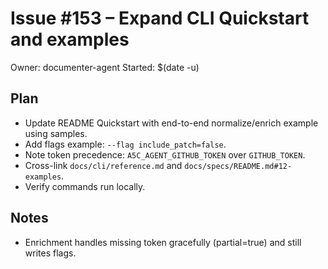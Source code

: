 # Issue #153 – Expand CLI Quickstart and examples

Owner: documenter-agent
Started: $(date -u)

## Plan
- Update README Quickstart with end-to-end normalize/enrich example using samples.
- Add flags example: `--flag include_patch=false`.
- Note token precedence: `A5C_AGENT_GITHUB_TOKEN` over `GITHUB_TOKEN`.
- Cross-link `docs/cli/reference.md` and `docs/specs/README.md#12-examples`.
- Verify commands run locally.

## Notes
- Enrichment handles missing token gracefully (partial=true) and still writes flags.

